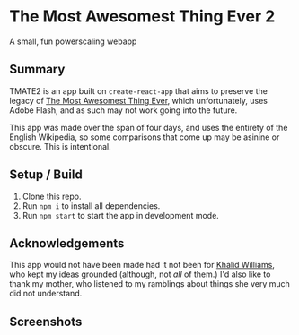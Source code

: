 # The Most Awesomest Thing Ever 2

A small, fun powerscaling webapp

## Summary

TMATE2 is an app built on `create-react-app` that aims to preserve the legacy of [The Most Awesomest Thing Ever](http://www.mostawesomestthingever.com/), which unfortunately, uses Adobe Flash, and as such may not work going into the future.

This app was made over the span of four days, and uses the entirety of the English Wikipedia, so some comparisons that come up may be asinine or obscure. This is intentional.

## Setup / Build

1. Clone this repo.
1. Run `npm i` to install all dependencies.
1. Run `npm start` to start the app in development mode.

## Acknowledgements

This app would not have been made had it not been for [Khalid Williams](https://github.com/khalidwilliams), who kept my ideas grounded (although, not _all_ of them.) I'd also like to thank my mother, who listened to my ramblings about things she very much did not understand.

## Screenshots
